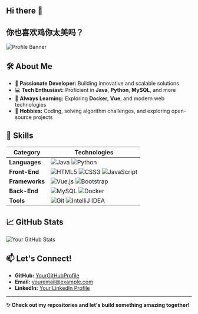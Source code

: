 ## Hi there 👋
## 你也喜欢鸡你太美吗？

<!--
**OnlyFinality/OnlyFinality** is a ✨ _special_ ✨ repository because its `README.md` (this file) appears on your GitHub profile.

Here are some ideas to get you started:

- 🔭 I’m currently working on ...
- 🌱 I’m currently learning ...
- 👯 I’m looking to collaborate on ...
- 🤔 I’m looking for help with ...
- 💬 Ask me about ...
- 📫 How to reach me: ...
- 😄 Pronouns: ...
- ⚡ Fun fact: ...
-->


![Profile Banner](https://via.placeholder.com/800x200?text=Welcome+to+My+GitHub+Profile)

## 🛠️ About Me
- 🌟 **Passionate Developer:** Building innovative and scalable solutions
- 💻 **Tech Enthusiast:** Proficient in **Java**, **Python**, **MySQL**, and more
- 🌱 **Always Learning:** Exploring **Docker**, **Vue**, and modern web technologies
- 🚀 **Hobbies:** Coding, solving algorithm challenges, and exploring open-source projects

## 🔧 Skills
| **Category**       | **Technologies**                                                                 |
|---------------------|---------------------------------------------------------------------------------|
| **Languages**       | ![Java](https://img.shields.io/badge/Java-007396?style=flat&logo=java) ![Python](https://img.shields.io/badge/Python-3776AB?style=flat&logo=python) |
| **Front-End**       | ![HTML5](https://img.shields.io/badge/HTML5-E34F26?style=flat&logo=html5) ![CSS3](https://img.shields.io/badge/CSS3-1572B6?style=flat&logo=css3) ![JavaScript](https://img.shields.io/badge/JavaScript-F7DF1E?style=flat&logo=javascript) |
| **Frameworks**      | ![Vue.js](https://img.shields.io/badge/Vue.js-35495E?style=flat&logo=vue.js) ![Bootstrap](https://img.shields.io/badge/Bootstrap-7952B3?style=flat&logo=bootstrap) |
| **Back-End**        | ![MySQL](https://img.shields.io/badge/MySQL-4479A1?style=flat&logo=mysql) ![Docker](https://img.shields.io/badge/Docker-2496ED?style=flat&logo=docker) |
| **Tools**           | ![Git](https://img.shields.io/badge/Git-F05032?style=flat&logo=git) ![IntelliJ IDEA](https://img.shields.io/badge/IntelliJ_IDEA-000000?style=flat&logo=intellij-idea) |

## 📈 GitHub Stats
![Your GitHub Stats](https://github-readme-stats.vercel.app/api?username=YourGitHubUsername&show_icons=true&theme=radical)

## 📫 Let's Connect!
- **GitHub:** [YourGitHubProfile](https://github.com/YourGitHubUsername)
- **Email:** [youremail@example.com](mailto:youremail@example.com)
- **LinkedIn:** [Your LinkedIn Profile](https://linkedin.com/in/your-linkedin-username)

---

**✨ Check out my repositories and let's build something amazing together!**
